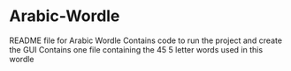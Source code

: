 # Arabic-Wordle
README file for Arabic Wordle
Contains code to run the project and create the GUI
Contains one file containing the 45 5 letter words used in this wordle
